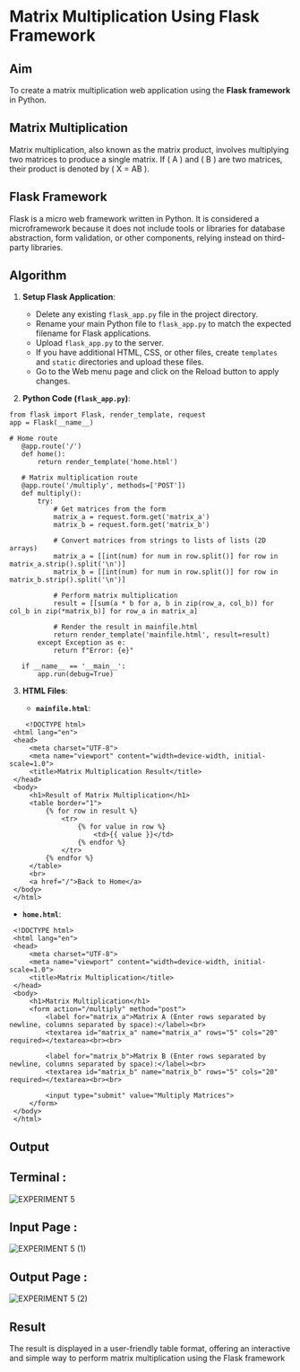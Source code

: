# Matrix Multiplication Using Flask Framework

## Aim

To create a matrix multiplication web application using the **Flask framework** in Python.

## Matrix Multiplication

Matrix multiplication, also known as the matrix product, involves multiplying two matrices to produce a single matrix. If \( A \) and \( B \) are two matrices, their product is denoted by \( X = AB \).

## Flask Framework

Flask is a micro web framework written in Python. It is considered a microframework because it does not include tools or libraries for database abstraction, form validation, or other components, relying instead on third-party libraries.

## Algorithm

1. **Setup Flask Application**:
   - Delete any existing `flask_app.py` file in the project directory.
   - Rename your main Python file to `flask_app.py` to match the expected filename for Flask applications.
   - Upload `flask_app.py` to the server.
   - If you have additional HTML, CSS, or other files, create `templates` and `static` directories and upload these files.
   - Go to the Web menu page and click on the Reload button to apply changes.

2. **Python Code (`flask_app.py`)**:
```
from flask import Flask, render_template, request
app = Flask(__name__)

# Home route
   @app.route('/')
   def home():
       return render_template('home.html')
   
   # Matrix multiplication route
   @app.route('/multiply', methods=['POST'])
   def multiply():
       try:
           # Get matrices from the form
           matrix_a = request.form.get('matrix_a')
           matrix_b = request.form.get('matrix_b')
           
           # Convert matrices from strings to lists of lists (2D arrays)
           matrix_a = [[int(num) for num in row.split()] for row in matrix_a.strip().split('\n')]
           matrix_b = [[int(num) for num in row.split()] for row in matrix_b.strip().split('\n')]
   
           # Perform matrix multiplication
           result = [[sum(a * b for a, b in zip(row_a, col_b)) for col_b in zip(*matrix_b)] for row_a in matrix_a]
   
           # Render the result in mainfile.html
           return render_template('mainfile.html', result=result)
       except Exception as e:
           return f"Error: {e}"
   
   if __name__ == '__main__':
       app.run(debug=True)
   ```

3. **HTML Files**:

   - **`mainfile.html`**:
```
    <!DOCTYPE html>
 <html lang="en">
 <head>
     <meta charset="UTF-8">
     <meta name="viewport" content="width=device-width, initial-scale=1.0">
     <title>Matrix Multiplication Result</title>
 </head>
 <body>
     <h1>Result of Matrix Multiplication</h1>
     <table border="1">
         {% for row in result %}
             <tr>
                 {% for value in row %}
                     <td>{{ value }}</td>
                 {% endfor %}
             </tr>
         {% endfor %}
     </table>
     <br>
     <a href="/">Back to Home</a>
 </body>
 </html>
```

   - **`home.html`**:
```
 <!DOCTYPE html>
 <html lang="en">
 <head>
     <meta charset="UTF-8">
     <meta name="viewport" content="width=device-width, initial-scale=1.0">
     <title>Matrix Multiplication</title>
 </head>
 <body>
     <h1>Matrix Multiplication</h1>
     <form action="/multiply" method="post">
         <label for="matrix_a">Matrix A (Enter rows separated by newline, columns separated by space):</label><br>
         <textarea id="matrix_a" name="matrix_a" rows="5" cols="20" required></textarea><br><br>
         
         <label for="matrix_b">Matrix B (Enter rows separated by newline, columns separated by space):</label><br>
         <textarea id="matrix_b" name="matrix_b" rows="5" cols="20" required></textarea><br><br>
         
         <input type="submit" value="Multiply Matrices">
     </form>
 </body>
 </html>
```
## Output
## Terminal :
![EXPERIMENT 5](https://github.com/user-attachments/assets/4e399212-4a61-4e4d-aa97-91d07a7f8472)

## Input Page :
![EXPERIMENT 5 (1)](https://github.com/user-attachments/assets/d97abe56-3f93-4dbf-9afe-9a281a12effe)

## Output Page :
![EXPERIMENT 5 (2)](https://github.com/user-attachments/assets/a1b9a876-1540-49f9-81e3-c007f41897a8)

## Result
The result is displayed in a user-friendly table format, offering an interactive and simple way to perform matrix multiplication using the Flask framework


